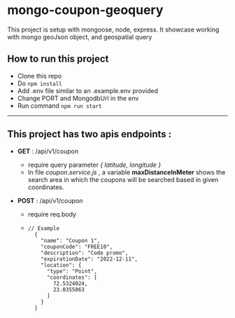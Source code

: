 # mongo-coupon-geoquery

This project is setup with mongoose, node, express.
It showcase working with mongo geoJson object, and geospatial query

## How to run this project

* Clone this repo
* Do `npm install`
* Add .env file similar to an .example.env provided
* Change PORT and MongodbUrl in the env
* Run command ` npm run start `

---
## This project has two apis endpoints :

* **GET** : /api/v1/coupon
  * require query parameter _{ latitude, longitude }_
  * In file _coupon.service.js_ , a variable  **maxDistanceInMeter** shows the search area in which the coupons will be searched based in given coordinates.

* **POST** : /api/v1/coupon
  * require req.body
  * ```
    // Example
      {
        "name": "Coupon 1",
        "couponCode": "FREE10",
        "description": "Code promo",
        "expirationDate": "2022-12-11",
        "location": {
          "type": "Point",
          "coordinates": [
            72.5324024,
            23.0355063
          ]
        }
      }
       ```